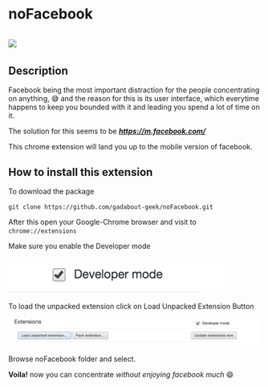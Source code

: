 # noFacebook
## <img src="https://img.shields.io/badge/chrome-extension-brightgreen.svg"/>
## Description
Facebook being the most important distraction for the people concentrating on anything, :sweat_smile:
and the reason for this is its user interface, which everytime happens to keep you bounded with it and leading you spend a lot of time on it.

The solution for this seems to be
***https://m.facebook.com/***

This chrome extension will land you up to the mobile version of facebook.

## How to install this extension

To download the package

```
git clone https://github.com/gadabout-geek/noFacebook.git
```

After this open your Google-Chrome browser and visit to
`chrome://extensions`

Make sure you enable the Developer mode

![picture](screenshots/1.png)

To load the unpacked extension click on Load Unpacked Extension Button

![picture](screenshots/2.png)

Browse noFacebook folder and select.

**Voila!** now you can concentrate *without enjoying facebook much* :smile:
